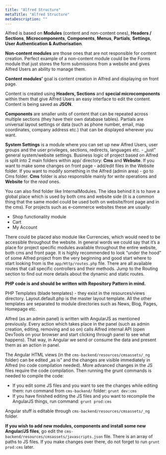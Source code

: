 ```yaml
---
title: "Alfred Structure"
metaTitle: "Alfred Structure"
metaDescription: ""
---
```


Alfred is based on **Modules** (content and non-content ones), **Headers / Sections**, **Microcomponents**, **Components**, **Menus**, **Partials**, **Settings**, **User Authentication & Authorisation**. 

**Non-content modules** are those ones that are not responsible for content creation. Perfect example of a non-content module could be the Forms module that just stores the form submissions from a website and gives Alfred Users an ability to manage them.

**Content modules’** goal is content creation in Alfred and displaying on front page.

Content is created using **Headers, Sections** and **special microcomponents** within them that give Alfred Users an easy interface to edit the content. Content is being saved as **JSON**.

**Components** are smaller units of content that can be repeated across multiple sections (they have their own database tables). 
Partials are universal layout settings or data (such as phone number, email, map coordinates, company address etc.) that can be displayed wherever you want. 

**System Settings** is a module where you can set up new Alfred Users, user groups and the user privileges, sections, redirects, languages etc. - „just” general system/website settings.
Business logic of project based on Alfred is split into 2 main folders within app/ directory: **Cms** and **Website**. If you want to make some changes on front page - add/edit files in the Website folder. If you want to modify something in the Alfred (admin area) - go to Cms folder. **Cms** folder is also responsible mainly for *write* operations and **Website** for the *read* ones.

You can also find folder like InternalModules. The idea behind it is to have a global place which is used by both cms and website side (it is a common thing that the same model could be used both on website/front page and in the cms). 
For projects such as e-commerce websites these are usually:
- Shop functionality module 
- Cart 
- My Account

There could be placed also module like Currencies, which would need to be accessible throughout the website. In general words we could say that it’s a place for project specific modules available throughout the entire website, both cms and front page.
It is highly recommended to look “under the hood” of some Alfred project from the very beginning and good start where to start looking from is the `app/Http/routes.php` file. There are all available routes that call specific controllers and their methods. Jump to the Routing section to find out more details about the dynamic and static routes.

**PHP code is and should be written with Repository Pattern in mind.**

PHP Templates (blade templates) - they exist in the resources/views directory. Layout.default.php is the master layout template. All the other templates are separated to module directories such as News, Blog, Pages, Homepage etc.

Alfred (as an admin panel) is written with AngularJS as mentioned previously. Every action which takes place in the panel (such as admin creation, editing, removing and so on) calls Alfred internal API (open DevTools on your browser and start clicking through panel to see what happens). That way, in Angular we send or consume the data and present them as an action in panel.

The Angular HTML views (in the `cms-backend/resources/cmsassets/_ng` folder) can be edited „as is” and the changes are visible immediately in Alfred (no code compilation needed). More advanced changes in the JS files require the code compilation. Then running the grunt commands is needed to compile the code:
- If you edit some JS files and you want to see the changes while editing them: run command from `cms-backend/` folder:
`grunt dev:cms`
- If you have finished editing the JS files and you want to recompile the AngularJS things, run command:
`grunt prod:cms`

Angular stuff is editable through `cms-backend/resources/cmsassets/_ng` folder. 

**If you wish to add new modules, components and install some new Angular/JS files**, go edit the `cms-backend/resources/cmsassets/javascripts.json` file. There is an array of paths to JS files. If you make changes over there, do not forget to run `grunt prod:cms` later.


